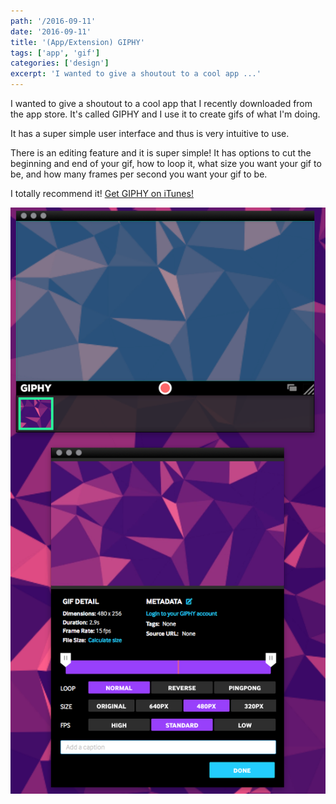 ```yaml
---
path: '/2016-09-11'
date: '2016-09-11'
title: '(App/Extension) GIPHY'
tags: ['app', 'gif']
categories: ['design']
excerpt: 'I wanted to give a shoutout to a cool app ...'
---
```


I wanted to give a shoutout to a cool app that I recently downloaded from the app store. It's called GIPHY and I use it to create gifs of what I'm doing.

It has a super simple user interface and thus is very intuitive to use.

There is an editing feature and it is super simple! It has options to cut the beginning and end of your gif, how to loop it, what size you want your gif to be, and how many frames per second you want your gif to be.

I totally recommend it! [Get GIPHY on iTunes!](https://itunes.apple.com/us/app/giphy-capture.-the-gif-maker/id668208984?mt=12 "GIPHY")

!["GIPHY app"](img1.png "GIPHY app")
